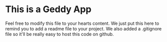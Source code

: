 # This is a Geddy App
Feel free to modify this file to your hearts content. We just put this here to remind you to add a readme file to your project. We also added a .gitignore file so it'll be really easy to host this code on github.
